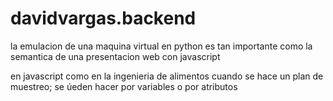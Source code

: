# davidvargas.backend
la emulacion de una maquina virtual en python es tan importante como la semantica de una presentacion web con javascript

en javascript como en la ingenieria de alimentos cuando se hace un plan de muestreo; se úeden hacer por variables o por atributos
